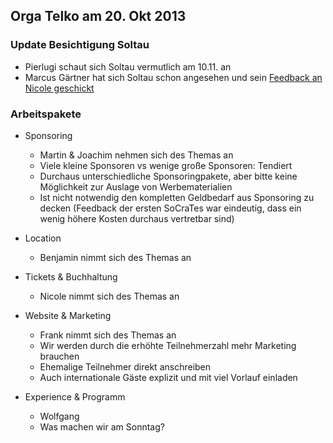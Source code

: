 ## Orga Telko am 20. Okt 2013

###  Update Besichtigung Soltau

* Pierlugi schaut sich Soltau vermutlich am 10.11. an
* Marcus Gärtner hat sich Soltau schon angesehen und sein [Feedback an Nicole geschickt](http://www.softwerkskammer.org/mailarchive/message/19134D9C-133D-4ED5-A8CA-8C52181DB9FE%40me.com)

### Arbeitspakete 

* Sponsoring
    * Martin & Joachim nehmen sich des Themas an
    * Viele kleine Sponsoren vs wenige große Sponsoren: Tendiert
    * Durchaus unterschiedliche Sponsoringpakete, aber bitte keine Möglichkeit zur Auslage von Werbematerialien
    * Ist nicht notwendig den kompletten Geldbedarf aus Sponsoring zu decken (Feedback der ersten SoCraTes war eindeutig, dass ein wenig höhere Kosten durchaus vertretbar sind)

* Location
    * Benjamin nimmt sich des Themas an

* Tickets & Buchhaltung
    * Nicole nimmt sich des Themas an

* Website & Marketing
    * Frank nimmt sich des Themas an
    * Wir werden durch die erhöhte Teilnehmerzahl mehr Marketing brauchen
    * Ehemalige Teilnehmer direkt anschreiben
    * Auch internationale Gäste explizit und mit viel Vorlauf einladen

* Experience & Programm
    * Wolfgang 
    * Was machen wir am Sonntag?
